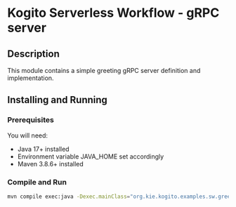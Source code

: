 # Kogito Serverless Workflow - gRPC server

## Description

This module contains a simple greeting gRPC server definition and implementation. 

## Installing and Running

### Prerequisites
 
You will need:
  - Java 17+ installed
  - Environment variable JAVA_HOME set accordingly
  - Maven 3.8.6+ installed

### Compile and Run 

```sh
mvn compile exec:java -Dexec.mainClass="org.kie.kogito.examples.sw.greeting.GreeterService"
```

